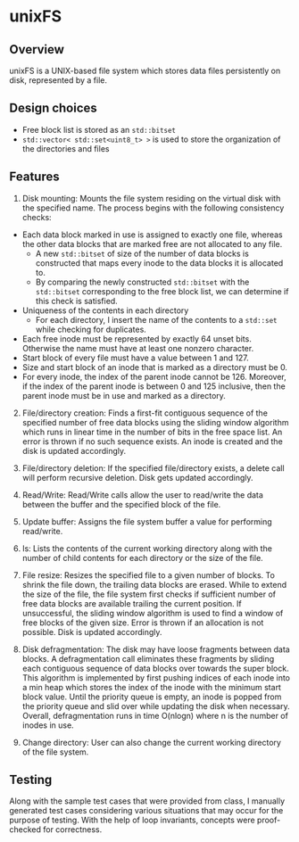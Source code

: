# unixFS

## Overview

unixFS is a UNIX-based file system which stores data files persistently on disk, represented by a file. 

## Design choices
* Free block list is stored as an `std::bitset`
* `std::vector< std::set<uint8_t> >` is used to store the organization of the directories and files

## Features
1. Disk mounting: Mounts the file system residing on the virtual disk with the specified name. The process begins with the following consistency checks:
  * Each data block marked in use is assigned to exactly one file, whereas the other data blocks that are marked free are not allocated to any file.
    * A new `std::bitset` of size of the number of data blocks is constructed that maps every inode to the data blocks it is allocated to.
    * By comparing the newly constructed `std::bitset` with the `std::bitset` corresponding to the free block list, we can determine if this check is satisfied.
  * Uniqueness of the contents in each directory
    * For each directory, I insert the name of the contents to a `std::set` while checking for duplicates.
  * Each free inode must be represented by exactly 64 unset bits. Otherwise the name must have at least one nonzero character.
  * Start block of every file must have a value between 1 and 127.
  * Size and start block of an inode that is marked as a directory must be 0.
  * For every inode, the index of the parent inode cannot be 126. Moreover, if the index of the parent inode is between 0 and 125 inclusive, then the parent inode must be in use and marked as a directory.

2. File/directory creation: Finds a first-fit contiguous sequence of the specified number of free data blocks using the sliding window algorithm which runs in linear time in the number of bits in the free space list. An error is thrown if no such sequence exists. An inode is created and the disk is updated accordingly.

3. File/directory deletion: If the specified file/directory exists, a delete call will perform recursive deletion. Disk gets updated accordingly.

4. Read/Write: Read/Write calls allow the user to read/write the data between the buffer and the specified block of the file.

5. Update buffer: Assigns the file system buffer a value for performing read/write.

6. ls: Lists the contents of the current working directory along with the number of child contents for each directory or the size of the file.

7. File resize: Resizes the specified file to a given number of blocks. To shrink the file down, the trailing data blocks are erased. While to extend the size of the file, the file system first checks if sufficient number of free data blocks are available trailing the current position. If unsuccessful, the sliding window algorithm is used to find a window of free blocks of the given size. Error is thrown if an allocation is not possible. Disk is updated accordingly.

8. Disk defragmentation: The disk may have loose fragments between data blocks. A defragmentation call eliminates these fragments by sliding each contiguous sequence of data blocks over towards the super block. This algorithm is implemented by first pushing indices of each inode into a min heap which stores the index of the inode with the minimum start block value. Until the priority queue is empty, an inode is popped from the priority queue and slid over while updating the disk when necessary. Overall, defragmentation runs in time O(nlogn) where n is the number of inodes in use.

9. Change directory: User can also change the current working directory of the file system.

## Testing
Along with the sample test cases that were provided from class, I manually generated test cases considering various situations that may occur for the purpose of testing. With the help of loop invariants, concepts were proof-checked for correctness.
